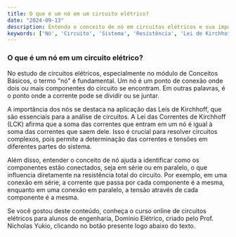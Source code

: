 ```yaml
---
title: O que é um nó em um circuito elétrico?
date: "2024-09-13"
description: Entenda o conceito de nó em circuitos elétricos e sua importância na análise de sistemas.
keywords: ['Nó', 'Circuito', 'Sistema', 'Resistência', 'Lei de Kirchhoff']
---
```


### O que é um nó em um circuito elétrico?

No estudo de circuitos elétricos, especialmente no módulo de Conceitos Básicos, o termo "nó" é fundamental. Um nó é um ponto de conexão onde dois ou mais componentes do circuito se encontram. Em outras palavras, é o ponto onde a corrente pode se dividir ou se juntar. 

A importância dos nós se destaca na aplicação das Leis de Kirchhoff, que são essenciais para a análise de circuitos. A Lei das Correntes de Kirchhoff (LCK) afirma que a soma das correntes que entram em um nó é igual à soma das correntes que saem dele. Isso é crucial para resolver circuitos complexos, pois permite a determinação das correntes e tensões em diferentes partes do sistema.

Além disso, entender o conceito de nó ajuda a identificar como os componentes estão conectados, seja em série ou em paralelo, o que influencia diretamente na resistência total do circuito. Por exemplo, em uma conexão em série, a corrente que passa por cada componente é a mesma, enquanto em uma conexão em paralelo, a tensão através de cada componente é a mesma.

Se você gostou deste conteúdo, conheça o curso online de circuitos elétricos para alunos de engenharia, Domínio Elétrico, criado pelo Prof. Nicholas Yukio, clicando no botão presente logo abaixo do texto.